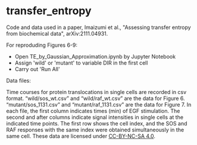 # transfer_entropy
Code and data used in a paper, Imaizumi et al., "Assessing transfer entropy from biochemical data", arXiv:2111.04931.

For reproduding Figures 6-9: 

* Open TE_by_Gaussian_Approximation.ipynb by Jupyter Notebook
* Assign 'wild' or 'mutant' to variable DIR in the first cell
* Carry out 'Run All'

Data files:

Time courses for protein translocations in single cells are recorded in csv format. “wild/sos_wt.csv” and “wild/raf_wt.csv” are the data for Figure 6. “mutant/sos_1131.csv” and “mutant/raf_1131.csv” are the data for Figure 7. In each file, the first column indicates times (min) of EGF stimulation. The second and after columns indicate signal intensities in single cells at the indicated time points. The first row shows the cell index, and the SOS and RAF responses with the same index were obtained simultaneously in the same cell. These data are licensed under [CC-BY-NC-SA 4.0](https://creativecommons.org/licenses/by-nc-sa/4.0/deed.en).

